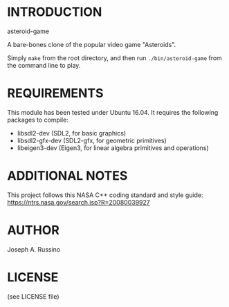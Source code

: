 # INTRODUCTION
asteroid-game

A bare-bones clone of the popular video game "Asteroids".

Simply `make` from the root directory,  and then run `./bin/asteroid-game` from
the command line to play.


# REQUIREMENTS
This module has been tested under Ubuntu 16.04. It requires the following
packages to compile:
* libsdl2-dev        (SDL2, for basic graphics)
* libsdl2-gfx-dev    (SDL2-gfx, for geometric primitives) 
* libeigen3-dev      (Eigen3, for linear algebra primitives and operations)


# ADDITIONAL NOTES
This project follows this NASA C++ coding standard and style guide:
https://ntrs.nasa.gov/search.jsp?R=20080039927


# AUTHOR
Joseph A. Russino

# LICENSE
(see LICENSE file)
